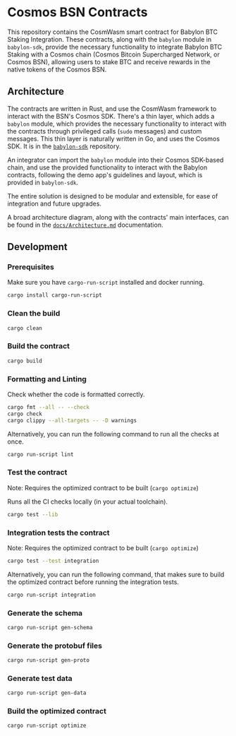 # Cosmos BSN Contracts

This repository contains the CosmWasm smart contract for Babylon BTC Staking
Integration.
These contracts, along with the `babylon` module in `babylon-sdk`, provide the
necessary functionality to integrate Babylon BTC Staking with a Cosmos chain
(Cosmos Bitcoin Supercharged Network, or Cosmos BSN), allowing users to stake
BTC and receive rewards in the native tokens of the Cosmos BSN.

## Architecture

The contracts are written in Rust, and use the CosmWasm framework to interact
with the BSN's Cosmos SDK.
There's a thin layer, which adds a `babylon` module, which provides the necessary
functionality to interact with the contracts through privileged calls (`sudo`
messages) and custom messages.
This thin layer is naturally written in Go, and uses the Cosmos SDK.
It is in the [`babylon-sdk`](https://github.com/babylonlabs-io/babylon-sdk)
repository.

An integrator can import the `babylon` module into their Cosmos SDK-based chain,
and use the provided functionality to interact with the Babylon contracts,
following the demo app's guidelines and layout, which is provided in
`babylon-sdk`.

The entire solution is designed to be modular and extensible, for ease of
integration and future upgrades.

A broad architecture diagram, along with the contracts' main interfaces, can be
found in the [`docs/Architecture.md`](docs/Architecture.md) documentation.

## Development

### Prerequisites

Make sure you have `cargo-run-script` installed and docker running.

```bash
cargo install cargo-run-script
```

### Clean the build

```bash
cargo clean
```

### Build the contract

```bash
cargo build
```

### Formatting and Linting

Check whether the code is formatted correctly.

```bash
cargo fmt --all -- --check
cargo check
cargo clippy --all-targets -- -D warnings
```

Alternatively, you can run the following command to run all the checks at once.

```bash
cargo run-script lint
```

### Test the contract

Note: Requires the optimized contract to be built (`cargo optimize`)

Runs all the CI checks locally (in your actual toolchain).

```bash
cargo test --lib
```

### Integration tests the contract

Note: Requires the optimized contract to be built (`cargo optimize`)

```bash
cargo test --test integration
```

Alternatively, you can run the following command, that makes sure to build the optimized contract before running
the integration tests.

```bash
cargo run-script integration
```

### Generate the schema

```bash
cargo run-script gen-schema
```

### Generate the protobuf files

```bash
cargo run-script gen-proto
```

### Generate test data

```bash
cargo run-script gen-data
```

### Build the optimized contract

```bash
cargo run-script optimize
```
